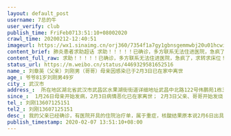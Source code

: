 ```yaml
---
layout: default_post
username: 7总的牛
user_verify: club
publish_time: FriFeb0713:51:10+08002020
crawl_time: 20200212-12:40:51
imageurl: https://wx1.sinaimg.cn/orj360/7354f1a7gy1gbnsgemmwbj20u01hcwi3.jpg,https://wx2.sinaimg.cn/orj360/7354f1a7gy1gbnsgf0bduj20u01szdj8.jpg,https://wx1.sinaimg.cn/orj360/7354f1a7gy1gbnsgfboumj20u0140q5h.jpg,https://wx2.sinaimg.cn/orj360/7354f1a7gy1gbnsgfnjd0j20u0140gon.jpg,https://wx1.sinaimg.cn/orj360/7354f1a7gy1gbnsgg1mpjj20rx1dm0xt.jpg
content_brief: 肺炎患者求助超话 求助！！！！！已确诊，多方联系无法住进医院，急疯了，求转求床位！【姓名】刘章英（父亲）刘刚男（哥哥）母亲因感染已于2月3日已在家中离世【年龄】 爷爷81岁 刘刚男49岁【所在城市】武汉市【所在小区、社区】  所在地区: 湖北省武汉市武昌区水果湖街街道详细地址: 武昌 ...全文
content_full_raw: 求助！！！！！已确诊，多方联系无法住进医院，急疯了，求转求床位！<br/>【姓名】刘章英（父亲）刘刚男（哥哥）母亲因感染已于2月3日已在家中离世<br/>【年龄】爷爷81岁刘刚男49岁<br/>【所在城市】武汉市<br/>【所在小区、社区】<br/> 所在地区:湖北省武汉市武昌区水果湖街街道<br/>详细地址:武昌中北路122号伟鹏苑1栋三单元501室<br/>【患病时间】<br/> 1月26日母亲开始发病，2月3日病情恶化已在家离世；<br/> 2月3日父亲、哥哥开始发烧，疑似，还未确诊；2月6日CT结果肺部感染；2月7日核酸结果为阳性；<br/>【联系方式】刘刚13607125151<br/>【其他紧急联系人】刘刚13607125151<br/>【病情描述】我的父亲已经确诊，有医院开具的住院治疗单，属于重症，核酸结果原本说2月6日出具，但2月7日才能拿到（现已拿到确诊结果），母亲2月3日同一病情已去世，哥哥封城期间照料父母也被感染，现在已基本虚脱在家，两人均无人照料，我本人在国外，目前无法回到武汉，已经快急疯，盼有相关部门予以帮助，求求你们啦！！刘章英男81岁，刘刚男49岁，已经确诊，有医院开具的CT肺部感染和住院治疗单，属于重症，核酸结果为阳性，家中母亲于2月3日同一病情已在家中离世，刘刚照料父母也被感染，现在已基本虚脱在家，完全无力，父子均无人照料，病人已无法自理，急求有医院能够对病人进行收诊！<ahref='/n/老陶在路上'>@老陶在路上</a><ahref="https://m.weibo.cn/search?containerid=231522type%3D1%26t%3D10%26q%3D%23%E4%BA%BA%E6%B0%91%E6%97%A5%E6%8A%A5%23&isnewpage=1"data-hide=""><spanclass="surl-text">#人民日报#</span></a><ahref='/n/央视新闻'>@央视新闻</a><ahref='/n/央视记者'>@央视记者</a><ahref='/n/楚天都市报记者'>@楚天都市报记者</a><ahref='/n/湖北广播电视台长江云'>@湖北广播电视台长江云</a><adata-url="http://t.cn/R2WxQOQ"href="http://weibo.com/p/1001018008642010000000000"data-hide=""><spanclass='url-icon'><imgstyle='width:1rem;height:1rem'src='https://h5.sinaimg.cn/upload/2015/09/25/3/timeline_card_small_location_default.png'></span><spanclass="surl-text">武汉</span></a>
status_url: https://m.weibo.cn/status/4469329581652516
name_: 刘章英（父亲）刘刚男（哥哥）母亲因感染已于2月3日已在家中离世
age_: 爷爷81岁刘刚男49岁
city_: 武汉市
address_:  所在地区湖北省武汉市武昌区水果湖街街道详细地址武昌中北路122号伟鹏苑1栋三单元501室
since_:  1月26日母亲开始发病，2月3日病情恶化已在家离世； 2月3日父亲、哥哥开始发烧，疑似，还未确诊；2月6日CT结果肺部感染；2月7日核酸结果为阳性；
tel_: 刘刚13607125151
tel2_: 刘刚13607125151
desc_: 我的父亲已经确诊，有医院开具的住院治疗单，属于重症，核酸结果原本说2月6日出具，但2月7日才能拿到（现已拿到确诊结果），母亲2月3日同一病情已去世，哥哥封城期间照料父母也被感染，现在已基本虚脱在家，两人均无人照料，我本人在国外，目前无法回到武汉，已经快急疯，盼有相关部门予以帮助，求求你们啦！！刘章英男81岁，刘刚男49岁，已经确诊，有医院开具的CT肺部感染和住院治疗单，属于重症，核酸结果为阳性，家中母亲于2月3日同一病情已在家中离世，刘刚照料父母也被感染，现在已基本虚脱在家，完全无力，父子均无人照料，病人已无法自理，急求有医院能够对病人进行收诊！<ahref='/n/老陶在路上'>@老陶在路上</a><ahref="https//m.weibo.cn/search?containerid=231522type%3D1%26t%3D10%26q%3D%23%E4%BA%BA%E6%B0%91%E6%97%A5%E6%8A%A5%23&isnewpage=1"data-hide=""><spanclass="surl-text">#人民日报#</span></a><ahref='/n/央视新闻'>@央视新闻</a><ahref='/n/央视记者'>@央视记者</a><ahref='/n/楚天都市报记者'>@楚天都市报记者</a><ahref='/n/湖北广播电视台长江云'>@湖北广播电视台长江云</a><adata-url="http//t.cn/R2WxQOQ"href="http//weibo.com/p/1001018008642010000000000"data-hide=""><spanclass='url-icon'><imgstyle='width1rem;height1rem'src='https//h5.sinaimg.cn/upload/2015/09/25/3/timeline_card_small_location_default.png'></span><spanclass="surl-text">武汉</span></a>
publish_timestamp: 2020-02-07 13:51:10+08:00
---
```

